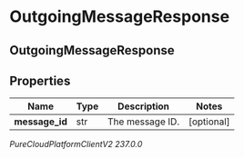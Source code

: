# OutgoingMessageResponse

## OutgoingMessageResponse

## Properties

|Name | Type | Description | Notes|
|------------ | ------------- | ------------- | -------------|
| **message_id** | str | The message ID. | [optional] |



_PureCloudPlatformClientV2 237.0.0_
